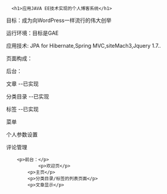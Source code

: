       <h1>应用JAVA EE技术实现的个人博客系统</h1>
      
<p>目标：成为向WordPress一样流行的伟大创举</p>

<p>运行环境：目标是GAE</p>

<p>应用技术: JPA for Hibernate,Spring MVC,siteMach3,Jquery 1.7..</p>

<p>页面构成：</p>
       <p> 后台：
			<p>文章							--已实现</p>
			<p>分类目录						--已实现</p>
			<p>标签							--已实现</p>
			<p>菜单								</p>
			<p>个人参数设置							</p>
			<p>评论管理							</p>

		<p>前台：</p>
		    	<p>欢迎页</p>
			<p>主页</p>
			<p>分类目录/标签的列表页面</p>
			<p>文章显示</p>










